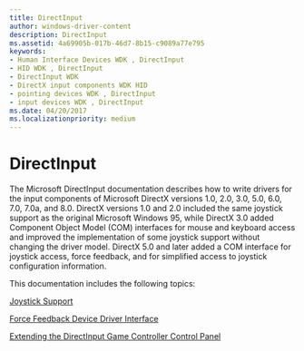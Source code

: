 ```yaml
---
title: DirectInput
author: windows-driver-content
description: DirectInput
ms.assetid: 4a69905b-017b-46d7-8b15-c9089a77e795
keywords:
- Human Interface Devices WDK , DirectInput
- HID WDK , DirectInput
- DirectInput WDK
- DirectX input components WDK HID
- pointing devices WDK , DirectInput
- input devices WDK , DirectInput
ms.date: 04/20/2017
ms.localizationpriority: medium
---
```


# DirectInput





The Microsoft DirectInput documentation describes how to write drivers for the input components of Microsoft DirectX versions 1.0, 2.0, 3.0, 5.0, 6.0, 7.0, 7.0a, and 8.0. DirectX versions 1.0 and 2.0 included the same joystick support as the original Microsoft Windows 95, while DirectX 3.0 added Component Object Model (COM) interfaces for mouse and keyboard access and improved the implementation of some joystick support without changing the driver model. DirectX 5.0 and later added a COM interface for joystick access, force feedback, and for simplified access to joystick configuration information.

This documentation includes the following topics:

[Joystick Support](joystick-support.md)

[Force Feedback Device Driver Interface](force-feedback-device-driver-interface.md)

[Extending the DirectInput Game Controller Control Panel](extending-the-directinput-game-controller-control-panel.md)

 

 




